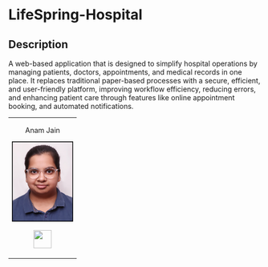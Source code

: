 # LifeSpring-Hospital

## Description
A web-based application that is designed to simplify hospital operations by managing patients, doctors, appointments, and medical records in one place. It replaces traditional paper-based processes with a secure, efficient, and user-friendly platform, improving workflow efficiency, reducing errors, and enhancing patient care through features like online appointment booking, and automated notifications.



<table>
<tr align="center">
  
  <td>
  
Anam Jain

<p align="center">
<img src = "./assets/images/anam.jpg"  height="160" alt="Anam Jain">
</p>
<p align="center">
<a href = "https://github.com/anamjain"><img src = "http://www.iconninja.com/files/241/825/211/round-collaboration-social-github-code-circle-network-icon.svg" width="36" height = "36"/></a>
</p>
</td>



